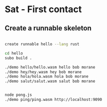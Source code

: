 # Sat - First contact


## Create a runnable skeleton

```bash

create runnable hello --lang rust

cd hello
subo build .
```


```bash
./demo hello/hello.wasm hello bob morane
./demo hey/hey.wasm hey bob morane
./demo hola/hola.wasm hola bob morane
./demo salut/salut.wasm salut bob morane


node pong.js
./demo ping/ping.wasm http://localhost:9090
```
